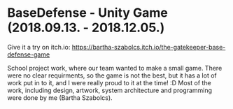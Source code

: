 # BaseDefense - Unity Game (2018.09.13. - 2018.12.05.)

Give it a try on itch.io:
https://bartha-szabolcs.itch.io/the-gatekeeper-base-defense-game

School project work, where our team wanted to make a small game. There were no clear requirments, so the game is not the best, but it has a lot of work put in to it, and I were really proud to it at the time! :D
Most of the work, including design, artwork, system architecture and programming were done by me (Bartha Szabolcs).
